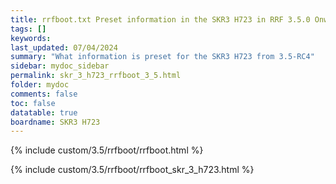```yaml
---
title: rrfboot.txt Preset information in the SKR3 H723 in RRF 3.5.0 Onwards
tags: []
keywords: 
last_updated: 07/04/2024
summary: "What information is preset for the SKR3 H723 from 3.5-RC4"
sidebar: mydoc_sidebar
permalink: skr_3_h723_rrfboot_3_5.html
folder: mydoc
comments: false
toc: false
datatable: true
boardname: SKR3 H723
---
```


{% include custom/3.5/rrfboot/rrfboot.html %}

{% include custom/3.5/rrfboot/rrfboot_skr_3_h723.html %}
